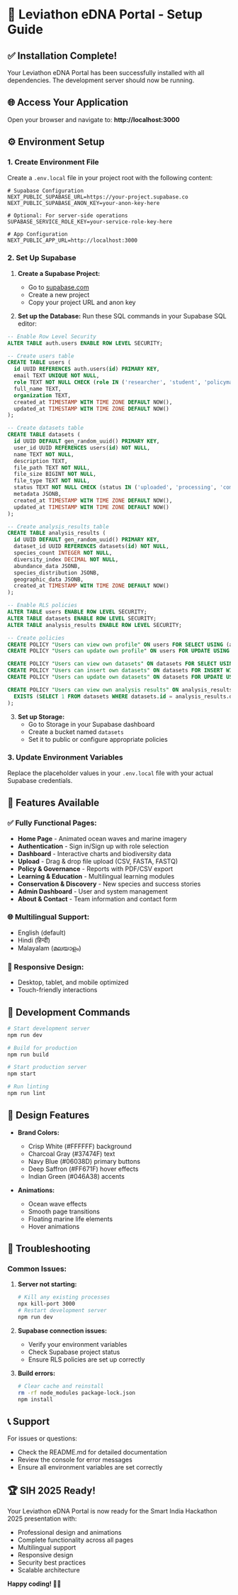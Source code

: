 # 🚀 Leviathon eDNA Portal - Setup Guide

## ✅ Installation Complete!

Your Leviathon eDNA Portal has been successfully installed with all dependencies. The development server should now be running.

## 🌐 Access Your Application

Open your browser and navigate to:
**http://localhost:3000**

## ⚙️ Environment Setup

### 1. Create Environment File
Create a `.env.local` file in your project root with the following content:

```env
# Supabase Configuration
NEXT_PUBLIC_SUPABASE_URL=https://your-project.supabase.co
NEXT_PUBLIC_SUPABASE_ANON_KEY=your-anon-key-here

# Optional: For server-side operations
SUPABASE_SERVICE_ROLE_KEY=your-service-role-key-here

# App Configuration
NEXT_PUBLIC_APP_URL=http://localhost:3000
```

### 2. Set Up Supabase

1. **Create a Supabase Project:**
   - Go to [supabase.com](https://supabase.com)
   - Create a new project
   - Copy your project URL and anon key

2. **Set up the Database:**
   Run these SQL commands in your Supabase SQL editor:

```sql
-- Enable Row Level Security
ALTER TABLE auth.users ENABLE ROW LEVEL SECURITY;

-- Create users table
CREATE TABLE users (
  id UUID REFERENCES auth.users(id) PRIMARY KEY,
  email TEXT UNIQUE NOT NULL,
  role TEXT NOT NULL CHECK (role IN ('researcher', 'student', 'policymaker', 'public', 'admin')),
  full_name TEXT,
  organization TEXT,
  created_at TIMESTAMP WITH TIME ZONE DEFAULT NOW(),
  updated_at TIMESTAMP WITH TIME ZONE DEFAULT NOW()
);

-- Create datasets table
CREATE TABLE datasets (
  id UUID DEFAULT gen_random_uuid() PRIMARY KEY,
  user_id UUID REFERENCES users(id) NOT NULL,
  name TEXT NOT NULL,
  description TEXT,
  file_path TEXT NOT NULL,
  file_size BIGINT NOT NULL,
  file_type TEXT NOT NULL,
  status TEXT NOT NULL CHECK (status IN ('uploaded', 'processing', 'completed', 'failed')),
  metadata JSONB,
  created_at TIMESTAMP WITH TIME ZONE DEFAULT NOW(),
  updated_at TIMESTAMP WITH TIME ZONE DEFAULT NOW()
);

-- Create analysis_results table
CREATE TABLE analysis_results (
  id UUID DEFAULT gen_random_uuid() PRIMARY KEY,
  dataset_id UUID REFERENCES datasets(id) NOT NULL,
  species_count INTEGER NOT NULL,
  diversity_index DECIMAL NOT NULL,
  abundance_data JSONB,
  species_distribution JSONB,
  geographic_data JSONB,
  created_at TIMESTAMP WITH TIME ZONE DEFAULT NOW()
);

-- Enable RLS policies
ALTER TABLE users ENABLE ROW LEVEL SECURITY;
ALTER TABLE datasets ENABLE ROW LEVEL SECURITY;
ALTER TABLE analysis_results ENABLE ROW LEVEL SECURITY;

-- Create policies
CREATE POLICY "Users can view own profile" ON users FOR SELECT USING (auth.uid() = id);
CREATE POLICY "Users can update own profile" ON users FOR UPDATE USING (auth.uid() = id);

CREATE POLICY "Users can view own datasets" ON datasets FOR SELECT USING (auth.uid() = user_id);
CREATE POLICY "Users can insert own datasets" ON datasets FOR INSERT WITH CHECK (auth.uid() = user_id);
CREATE POLICY "Users can update own datasets" ON datasets FOR UPDATE USING (auth.uid() = user_id);

CREATE POLICY "Users can view own analysis results" ON analysis_results FOR SELECT USING (
  EXISTS (SELECT 1 FROM datasets WHERE datasets.id = analysis_results.dataset_id AND datasets.user_id = auth.uid())
);
```

3. **Set up Storage:**
   - Go to Storage in your Supabase dashboard
   - Create a bucket named `datasets`
   - Set it to public or configure appropriate policies

### 3. Update Environment Variables
Replace the placeholder values in your `.env.local` file with your actual Supabase credentials.

## 🎯 Features Available

### ✅ Fully Functional Pages:
- **Home Page** - Animated ocean waves and marine imagery
- **Authentication** - Sign in/Sign up with role selection
- **Dashboard** - Interactive charts and biodiversity data
- **Upload** - Drag & drop file upload (CSV, FASTA, FASTQ)
- **Policy & Governance** - Reports with PDF/CSV export
- **Learning & Education** - Multilingual learning modules
- **Conservation & Discovery** - New species and success stories
- **Admin Dashboard** - User and system management
- **About & Contact** - Team information and contact form

### 🌐 Multilingual Support:
- English (default)
- Hindi (हिन्दी)
- Malayalam (മലയാളം)

### 📱 Responsive Design:
- Desktop, tablet, and mobile optimized
- Touch-friendly interactions

## 🚀 Development Commands

```bash
# Start development server
npm run dev

# Build for production
npm run build

# Start production server
npm start

# Run linting
npm run lint
```

## 🎨 Design Features

- **Brand Colors:**
  - Crisp White (#FFFFFF) background
  - Charcoal Gray (#37474F) text
  - Navy Blue (#06038D) primary buttons
  - Deep Saffron (#FF671F) hover effects
  - Indian Green (#046A38) accents

- **Animations:**
  - Ocean wave effects
  - Smooth page transitions
  - Floating marine life elements
  - Hover animations

## 🔧 Troubleshooting

### Common Issues:

1. **Server not starting:**
   ```bash
   # Kill any existing processes
   npx kill-port 3000
   # Restart development server
   npm run dev
   ```

2. **Supabase connection issues:**
   - Verify your environment variables
   - Check Supabase project status
   - Ensure RLS policies are set up correctly

3. **Build errors:**
   ```bash
   # Clear cache and reinstall
   rm -rf node_modules package-lock.json
   npm install
   ```

## 📞 Support

For issues or questions:
- Check the README.md for detailed documentation
- Review the console for error messages
- Ensure all environment variables are set correctly

## 🏆 SIH 2025 Ready!

Your Leviathon eDNA Portal is now ready for the Smart India Hackathon 2025 presentation with:
- Professional design and animations
- Complete functionality across all pages
- Multilingual support
- Responsive design
- Security best practices
- Scalable architecture

**Happy coding! 🌊🐠**
